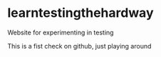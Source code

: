 # learntestingthehardway
Website for experimenting in testing

This is a fist check on github, just playing around
